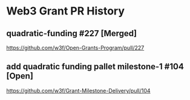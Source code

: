 # Web3 Grant PR History


## quadratic-funding #227 [Merged]
https://github.com/w3f/Open-Grants-Program/pull/227



## add quadratic funding pallet milestone-1 #104 [Open]
https://github.com/w3f/Grant-Milestone-Delivery/pull/104
